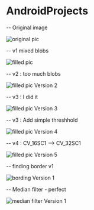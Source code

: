 # AndroidProjects

-- Original image

![original pic](Screenshot_20160902-195533.png)


-- v1 mixed blobs

![filled pic](Screenshot_20160902-195549.png)


-- v2 : too much blobs

![filled pic Version 2 ](Screenshot_20160902-195602.png)

-- v3 : I did it

![filled pic Version 3 ](Screenshot_20160902-195617.png)

-- v3 : Add simple threshhold

![filled pic Version 4 ](Screenshot_20160902-195623.png)

-- v4 :  CV_16SC1 --> CV_32SC1

![filled pic Version 5 ](Screenshot_20160902-195636.png)

-- finding border v1

![bording Version 1 ](Screenshot_20160902-195655.png)

-- Median filter - perfect

![median filter Version 1 ](Screenshot_20160902-195726.png)

